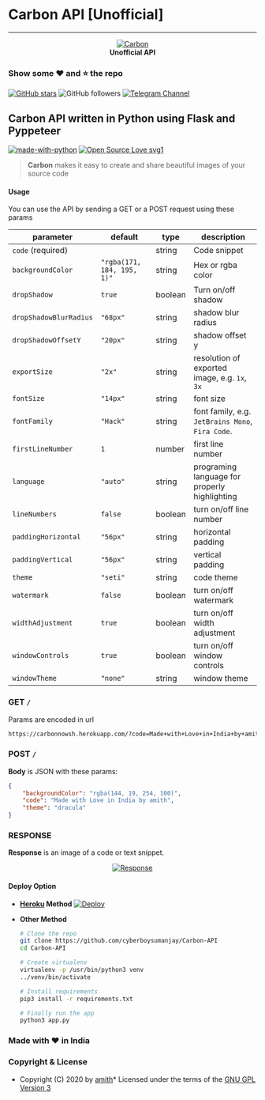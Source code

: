 # Carbon API [Unofficial]
---
<p align="center">
    <a href="https://github.com/carbon-app/carbon">
        <img src="resources/carbon.png" alt="Carbon">
    </a>
    <br>
    <b>Unofficial API</b>
    <br>
</p>

### Show some :heart: and :star: the repo

[![GitHub stars](https://img.shields.io/github/stars/amith598/Carbon-API.svg?style=social&label=Star)](https://github.com/amith598/JioSaavnAPI)
![GitHub followers](https://img.shields.io/github/followers/cyberboysumanjay.svg?style=social&label=Follow)
[![Telegram Channel](https://img.shields.io/badge/Telegram-Channel-orange)](https://t.me/sjprojects)

## Carbon API written in Python using Flask and Pyppeteer
[![made-with-python](https://img.shields.io/badge/Made%20with-Python-1f425f.svg)](https://www.python.org/) [![Open Source Love svg1](https://badges.frapsoft.com/os/v1/open-source.svg?v=103)](https://github.com/ellerbrock/open-source-badges/)

> **Carbon**  makes it easy to create and share beautiful images of your source code

#### Usage
You can use the API by sending a GET or a POST request using these params

| parameter              | default                    | type    | description                                      |
| ---------------------- | -------------------------- | ------- | ------------------------------------------------ |
| `code` (required)      |                            | string  | Code snippet                                     |
| `backgroundColor`      | `"rgba(171, 184, 195, 1)"` | string  | Hex or rgba color                                |
| `dropShadow`           | `true`                     | boolean | Turn on/off shadow                               |
| `dropShadowBlurRadius` | `"68px"`                   | string  | shadow blur radius                               |
| `dropShadowOffsetY`    | `"20px"`                   | string  | shadow offset y                                  |
| `exportSize`           | `"2x"`                     | string  | resolution of exported image, e.g. `1x`, `3x`    |
| `fontSize`             | `"14px"`                   | string  | font size                                        |
| `fontFamily`           | `"Hack"`                   | string  | font family, e.g. `JetBrains Mono`, `Fira Code`. |
| `firstLineNumber`      | `1`                        | number  | first line number                                |
| `language`             | `"auto"`                   | string  | programing language for properly highlighting    |
| `lineNumbers`          | `false`                    | boolean | turn on/off line number                          |
| `paddingHorizontal`    | `"56px"`                   | string  | horizontal padding                               |
| `paddingVertical`      | `"56px"`                   | string  | vertical padding                                 |
| `theme`                | `"seti"`                   | string  | code theme                                       |
| `watermark`            | `false`                    | boolean | turn on/off watermark                            |
| `widthAdjustment`      | `true`                     | boolean | turn on/off width adjustment                     |
| `windowControls`       | `true`                     | boolean | turn on/off window controls                      |
| `windowTheme`          | `"none"`                   | string  | window theme                                     |

### GET `/`
Params are encoded in url
```bash
https://carbonnowsh.herokuapp.com/?code=Made+with+Love+in+India+by+amith&theme=darcula&backgroundColor=rgba(144, 19, 254, 100)
```

### POST `/`

**Body** is JSON with these params:

```json
{
    "backgroundColor": "rgba(144, 19, 254, 100)",
    "code": "Made with Love in India by amith",
    "theme": "dracula"
}
```

### RESPONSE
**Response** is an image of a code or text snippet.
<p align="center">
    <a href="https://github.com/amith598">
        <img src="resources/response.png" alt="Response">
    </a>
</p>

#### Deploy Option

* **[Heroku](https://www.heroku.com/) Method** 
  [![Deploy](https://www.herokucdn.com/deploy/button.svg)](https://heroku.com/deploy?template=https://github.com/amith598/Carbon-API/tree/master)

* **Other Method** 

  ```bash
  # Clone the repo
  git clone https://github.com/cyberboysumanjay/Carbon-API
  cd Carbon-API

  # Create virtualenv
  virtualenv -p /usr/bin/python3 venv
  ../venv/bin/activate

  # Install requirements
  pip3 install -r requirements.txt

  # Finally run the app
  python3 app.py
  ```
### Made with ❤️️ in India
### Copyright & License 

* Copyright (C) 2020 by [amith](https://github.com/amith598)* Licensed under the terms of the [GNU GPL Version 3](https://github.com/amith598/Carbon-API/blob/master/LICENSE)
